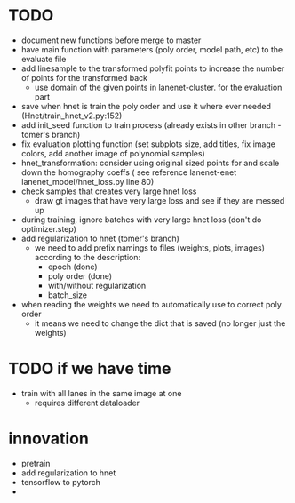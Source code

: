 # TODO

- document new functions before merge to master
- have main function with parameters (poly order, model path, etc) to the evaluate file
- add linesample to the transformed polyfit points to increase the number of points for the transformed back
  - use domain of the given points in lanenet-cluster. for the evaluation part
- save when hnet is train the poly order and use it where ever needed (Hnet/train_hnet_v2.py:152)
- add init_seed function to train process (already exists in other branch - tomer's branch)
- fix evaluation plotting function (set subplots size, add titles, fix image colors, add another image of polynomial samples)
- hnet_transformation: consider using original sized points for and scale down the homography coeffs ( see reference lanenet-enet lanenet_model/hnet_loss.py line 80)
- check samples that creates very large hnet loss
  - draw gt images that have very large loss and see if they are messed up 
- during training, ignore batches with very large hnet loss (don't do optimizer.step)
- add regularization to hnet (tomer's branch)
  - we need to add prefix namings to files (weights, plots, images) according to the description:
    - epoch (done)
    - poly order (done)
    - with/without regularization 
    - batch_size
- when reading the weights we need to automatically use to correct poly order 
  - it means we need to change the dict that is saved (no longer just the weights)

# TODO if we have time
- train with all lanes in the same image at one 
  - requires different dataloader 

# innovation
 - pretrain
 - add regularization to hnet
 - tensorflow to pytorch
 - 